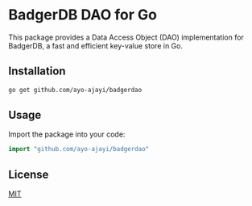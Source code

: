 # BadgerDB DAO for Go

This package provides a Data Access Object (DAO) implementation for BadgerDB, a fast and efficient key-value store in Go.

## Installation

```bash
go get github.com/ayo-ajayi/badgerdao
```

## Usage

Import the package into your code:

```go
import "github.com/ayo-ajayi/badgerdao"
```

## License

[MIT](LICENSE)
